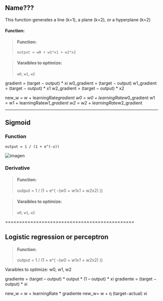 ## Name???

This function generates a line (k=1), a plane (k=2), or a hyperplane (k>2)

#### Function:
> #### Function:
> `output = w0 + w1*x1 + w2*x2`

> #### Varaibles to optimize:
> `w0`, `w1`, `w2`


gradient = (target − output) *  xi
	w0_gradient = (target − output)
	w1_gradient = (target − output) * x1
	w2_gradient = (target − output) * x2


new_w = w + learningRate*gradient
	w0 = w0 + learningRate*w0_gradient
	w1 = w1 + learningRate*w1_gradient
	w2 = w2 + learningRate*w2_gradient

---

## Sigmoid

### Function

`output = 1 / (1 + e^(-x))`

![imagen](https://upload.wikimedia.org/wikipedia/commons/thumb/8/88/Logistic-curve.svg/600px-Logistic-curve.svg.png)

### Derivative




> #### Function:
> output = 1 / (1 + e^( -(w0 + w1*x1 + w2*x2) ))

> #### Varaibles to optimize:
> `w0`, `w1`, `w2`

==============================================

## Logistic regression or perceptron

> #### Function:
> output = 1 / (1 + e^( -(w0 + w1*x1 + w2*x2) ))

Varaibles to optimize:
	w0, w1, w2


gradiente = (target – output) * output * (1 – output) * xi
gradiente = (target − output) *  xi


new_w = w + learningRate * gradiente
new_w= w  + η (target−actual) xi
